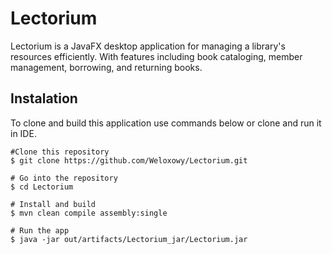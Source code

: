 # Lectorium

Lectorium is a JavaFX desktop application for managing a library's resources efficiently. With features including book cataloging, member management, borrowing, and returning books.

## Instalation
To clone and build this application use commands below or clone and run it in IDE.
```
#Clone this repository
$ git clone https://github.com/Weloxowy/Lectorium.git

# Go into the repository
$ cd Lectorium

# Install and build
$ mvn clean compile assembly:single

# Run the app
$ java -jar out/artifacts/Lectorium_jar/Lectorium.jar
```
